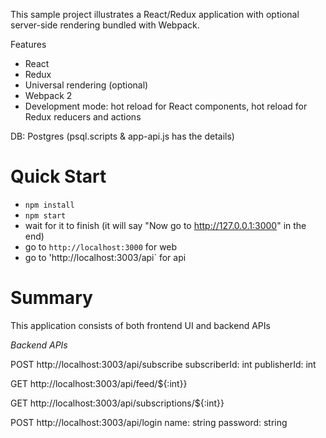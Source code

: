 This sample project illustrates a React/Redux application with optional server-side rendering bundled with Webpack.

Features

* React
* Redux
* Universal rendering (optional)
* Webpack 2
* Development mode: hot reload for React components, hot reload for Redux reducers and actions

DB: Postgres (psql.scripts & app-api.js has the details)


Quick Start
===========

* `npm install`
* `npm start`
* wait for it to finish (it will say "Now go to http://127.0.0.1:3000" in the end)
* go to `http://localhost:3000` for web
* go to 'http://localhost:3003/api` for api


Summary
=======

This application consists of both frontend UI and backend APIs

*Backend APIs*

POST http://localhost:3003/api/subscribe
 subscriberId: int
 publisherId: int

GET http://localhost:3003/api/feed/${:int}}

GET http://localhost:3003/api/subscriptions/${:int}}

POST http://localhost:3003/api/login
  name: string
  password: string



